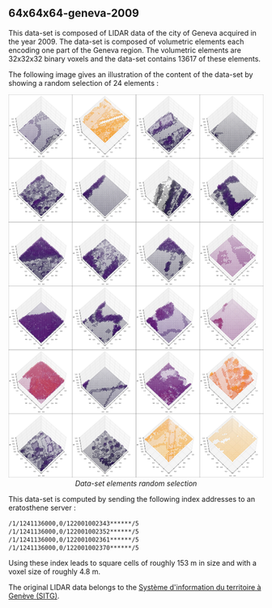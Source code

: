 ## 64x64x64-geneva-2009

This data-set is composed of LIDAR data of the city of Geneva acquired in the
year 2009. The data-set is composed of volumetric elements each encoding one part
of the Geneva region. The volumetric elements are 32x32x32 binary voxels and the
data-set contains 13617 of these elements.

The following image gives an illustration of the content of the data-set by
showing a random selection of 24 elements :

<p align="center">
    <img src="https://github.com/nils-hamel/turing-project/blob/master/doc/dataset/32x32x32-geneva-2009.jpg?raw=true" width="576">
    <br />
    <i>Data-set elements random selection</i>
</p>

This data-set is computed by sending the following index addresses to an
eratosthene server :

    /1/1241136000,0/122001002343******/5
    /1/1241136000,0/122001002352******/5
    /1/1241136000,0/122001002361******/5
    /1/1241136000,0/122001002370******/5

Using these index leads to square cells of roughly 153 m in size and with a
voxel size of roughly 4.8 m.

The original LIDAR data belongs to the [Système d'information du territoire à Genève (SITG)](http://ge.ch/sitg).
